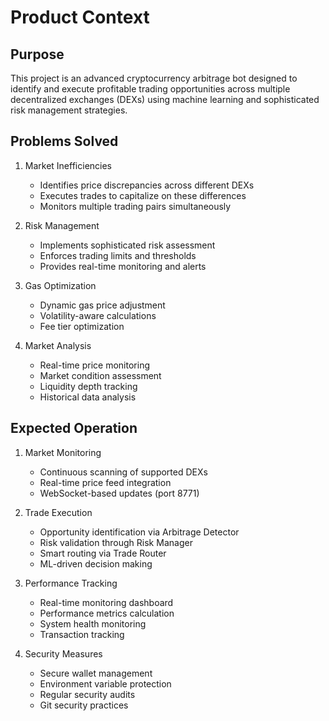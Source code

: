 # Product Context

## Purpose
This project is an advanced cryptocurrency arbitrage bot designed to identify and execute profitable trading opportunities across multiple decentralized exchanges (DEXs) using machine learning and sophisticated risk management strategies.

## Problems Solved
1. Market Inefficiencies
   - Identifies price discrepancies across different DEXs
   - Executes trades to capitalize on these differences
   - Monitors multiple trading pairs simultaneously

2. Risk Management
   - Implements sophisticated risk assessment
   - Enforces trading limits and thresholds
   - Provides real-time monitoring and alerts

3. Gas Optimization
   - Dynamic gas price adjustment
   - Volatility-aware calculations
   - Fee tier optimization

4. Market Analysis
   - Real-time price monitoring
   - Market condition assessment
   - Liquidity depth tracking
   - Historical data analysis

## Expected Operation
1. Market Monitoring
   - Continuous scanning of supported DEXs
   - Real-time price feed integration
   - WebSocket-based updates (port 8771)

2. Trade Execution
   - Opportunity identification via Arbitrage Detector
   - Risk validation through Risk Manager
   - Smart routing via Trade Router
   - ML-driven decision making

3. Performance Tracking
   - Real-time monitoring dashboard
   - Performance metrics calculation
   - System health monitoring
   - Transaction tracking

4. Security Measures
   - Secure wallet management
   - Environment variable protection
   - Regular security audits
   - Git security practices
